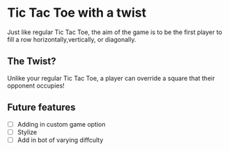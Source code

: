 # Tic Tac Toe with a twist
Just like regular Tic Tac Toe, the aim of the game is to be the first player to fill a row horizontally,vertically, or diagonally.

## The Twist?
Unlike your regular Tic Tac Toe, a player can override a square that their opponent occupies!

## Future features
- [ ] Adding in custom game option
- [ ] Stylize
- [ ] Add in bot of varying diffculty